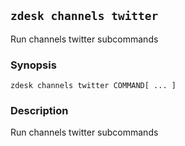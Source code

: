 ## `zdesk channels twitter`

Run channels twitter subcommands

### Synopsis

    zdesk channels twitter COMMAND[ ... ]

### Description

Run channels twitter subcommands

